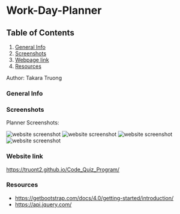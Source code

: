# Work-Day-Planner

## Table of Contents
1. [General Info](#general-info)
2. [Screenshots](#screenshots)
3. [Webpage link](#Webpage-link)
4. [Resources](#resources)

Author: Takara Truong
### General Info


### Screenshots
Planner Screenshots:

![website screenshot](./images/startingPage.PNG)
![website screenshot](./images/question.PNG)
![website screenshot](./images/endPage.PNG)
![website screenshot](./images/highscore.PNG)

### Website link
https://truont2.github.io/Code_Quiz_Program/

### Resources
* https://getbootstrap.com/docs/4.0/getting-started/introduction/
* https://api.jquery.com/

